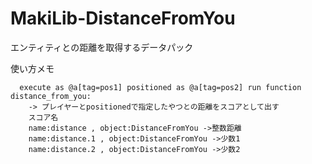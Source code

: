 # MakiLib-DistanceFromYou
エンティティとの距離を取得するデータパック

使い方メモ
```
  execute as @a[tag=pos1] positioned as @a[tag=pos2] run function distance_from_you:
    -> プレイヤーとpositionedで指定したやつとの距離をスコアとして出す
    スコア名
    name:distance , object:DistanceFromYou ->整数距離
    name:distance.1 , object:DistanceFromYou ->少数1
    name:distance.2 , object:DistanceFromYou ->少数2

```
